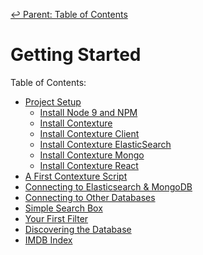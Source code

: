 ﻿[↩  Parent: Table of Contents](../README.md)

# Getting Started

Table of Contents:
- [Project Setup](setup.md)
  - [Install Node 9 and NPM](setup.md#installing-node-9-and-npm)
  - [Install Contexture](setup.md#installing-contexture)
  - [Install Contexture Client](setup.md#installing-contexture-client)
  - [Install Contexture ElasticSearch](setup.md#installing-contexture-elasticsearch)
  - [Install Contexture Mongo](setup.md#installing-contexture-mongo)
  - [Install Contexture React](setup.md#installing-contexture-react)
- [A First Contexture Script](first-script.md)
- [Connecting to Elasticsearch & MongoDB](connecting.md)
- [Connecting to Other Databases](connecting-other-databases.md)
- [Simple Search Box](simple-search-box.md)
- [Your First Filter](your-first-filter.md)
- [Discovering the Database](discovering-the-database.md)
- [IMDB Index](IMDB-example.md)
